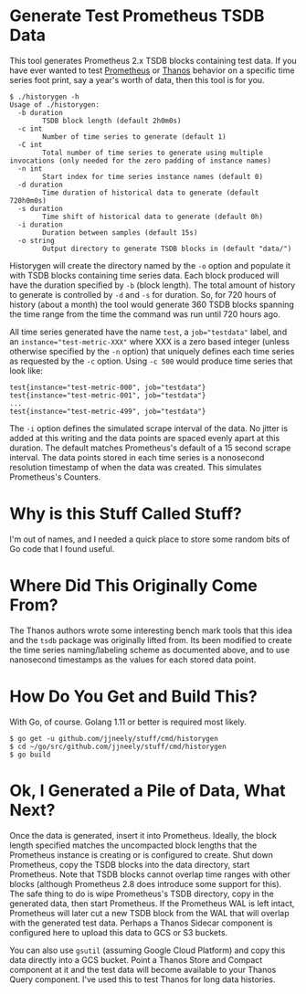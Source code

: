 Generate Test Prometheus TSDB Data
==================================

This tool generates Prometheus 2.x TSDB blocks containing test data.  If you
have ever wanted to test [Prometheus][1] or [Thanos][2] behavior on a specific
time series foot print, say a year's worth of data, then this tool is for you.

    $ ./historygen -h
    Usage of ./historygen:
      -b duration
            TSDB block length (default 2h0m0s)
      -c int
            Number of time series to generate (default 1)
      -C int
            Total number of time series to generate using multiple invocations (only needed for the zero padding of instance names)
      -n int
            Start index for time series instance names (default 0)
      -d duration
            Time duration of historical data to generate (default 720h0m0s)
      -s duration
            Time shift of historical data to generate (default 0h)
      -i duration
            Duration between samples (default 15s)
      -o string
            Output directory to generate TSDB blocks in (default "data/")

Historygen will create the directory named by the `-o` option and populate
it with TSDB blocks containing time series data.  Each block produced will
have the duration specified by `-b` (block length).  The total amount of
history to generate is controlled by `-d` and `-s` for duration.  So, for 720 hours
of history (about a month) the tool would generate 360 TSDB blocks spanning
the time range from the time the command was run until 720 hours ago.

All time series generated have the name `test`, a `job="testdata"` label,
and an `instance="test-metric-XXX"` where XXX is a zero based integer
(unless otherwise specified by the `-n` option) that
uniquely defines each time series as requested by the `-c` option.  Using
`-c 500` would produce time series that look like:

    test{instance="test-metric-000", job="testdata"}
    test{instance="test-metric-001", job="testdata"}
    ...
    test{instance="test-metric-499", job="testdata"}

The `-i` option defines the simulated scrape interval of the data.  No jitter
is added at this writing and the data points are spaced evenly apart at this
duration.  The default matches Prometheus's default of a 15 second scrape
interval.  The data points stored in each time series is a nonosecond
resolution timestamp of when the data was created.  This simulates Prometheus's
Counters.

Why is this Stuff Called Stuff?
===============================

I'm out of names, and I needed a quick place to store some random bits of
Go code that I found useful.

Where Did This Originally Come From?
====================================

The Thanos authors wrote some interesting bench mark tools that this idea
and the `tsdb` package was originally lifted from.  Its been modified to
create the time series naming/labeling scheme as documented above, and to
use nanosecond timestamps as the values for each stored data point.

How Do You Get and Build This?
==============================

With Go, of course.  Golang 1.11 or better is required most likely.

    $ go get -u github.com/jjneely/stuff/cmd/historygen
    $ cd ~/go/src/github.com/jjneely/stuff/cmd/historygen
    $ go build

Ok, I Generated a Pile of Data, What Next?
==========================================

Once the data is generated, insert it into Prometheus.  Ideally, the block
length specified matches the uncompacted block lengths that the Prometheus
instance is creating or is configured to create.  Shut down Prometheus,
copy the TSDB blocks into the data directory, start Prometheus.  Note that
TSDB blocks cannot overlap time ranges with other blocks (although Prometheus
2.8 does introduce some support for this).  The safe thing to do is wipe
Prometheus's TSDB directory, copy in the generated data, then start
Prometheus.  If the Prometheus WAL is left intact, Prometheus will later cut
a new TSDB block from the WAL that will overlap with the generated test data.
Perhaps a Thanos Sidecar component is configured here to upload this data to
GCS or S3 buckets.

You can also use `gsutil` (assuming Google Cloud Platform) and copy this data
directly into a GCS bucket.  Point a Thanos Store and Compact component at it
and the test data will become available to your Thanos Query component.  I've
used this to test Thanos for long data histories.

[1]: https://prometheus.io/
[2]: https://github.com/improbable-eng/thanos
